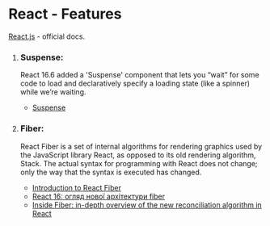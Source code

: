 # React - Features

[React.js](https://react.dev/) - official docs.

1. ### Suspense:

   <p>‍React 16.6 added a 'Suspense' component that lets you “wait” for some code to load and declaratively specify a loading state (like a spinner) while we’re waiting.</p>

   - [Suspense](https://react.dev/reference/react/Suspense)

2. ### Fiber:

   <p>‍React Fiber is a set of internal algorithms for rendering graphics used by the JavaScript library React, as opposed to its old rendering algorithm, Stack. The actual syntax for programming with React does not change; only the way that the syntax is executed has changed.</p>

   - [Introduction to React Fiber](https://flexiple.com/react/react-fiber/)
   - [React 16: огляд нової архітектури fiber](https://dou.ua/lenta/articles/react-fiber/)
   - [Inside Fiber: in-depth overview of the new reconciliation algorithm in React](https://indepth.dev/posts/1008/inside-fiber-in-depth-overview-of-the-new-reconciliation-algorithm-in-react)

